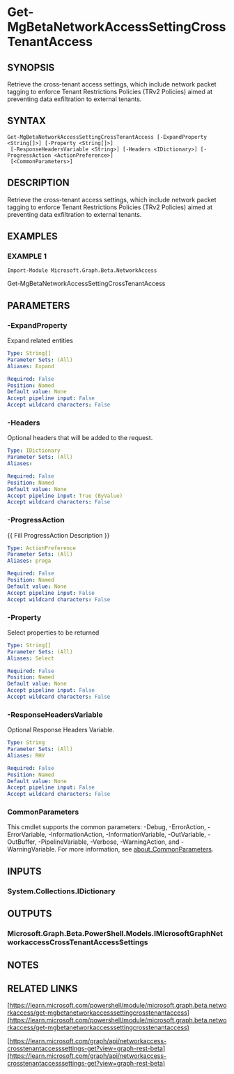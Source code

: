 ﻿---
external help file: Microsoft.Graph.Beta.NetworkAccess-help.xml
Module Name: Microsoft.Graph.Beta.NetworkAccess
online version: https://learn.microsoft.com/powershell/module/microsoft.graph.beta.networkaccess/get-mgbetanetworkaccesssettingcrosstenantaccess
schema: 2.0.0
---

# Get-MgBetaNetworkAccessSettingCrossTenantAccess

## SYNOPSIS
Retrieve the cross-tenant access settings, which include network packet tagging to enforce Tenant Restrictions Policies (TRv2 Policies) aimed at preventing data exfiltration to external tenants.

## SYNTAX

```
Get-MgBetaNetworkAccessSettingCrossTenantAccess [-ExpandProperty <String[]>] [-Property <String[]>]
 [-ResponseHeadersVariable <String>] [-Headers <IDictionary>] [-ProgressAction <ActionPreference>]
 [<CommonParameters>]
```

## DESCRIPTION
Retrieve the cross-tenant access settings, which include network packet tagging to enforce Tenant Restrictions Policies (TRv2 Policies) aimed at preventing data exfiltration to external tenants.

## EXAMPLES

### EXAMPLE 1
```
Import-Module Microsoft.Graph.Beta.NetworkAccess
```

Get-MgBetaNetworkAccessSettingCrossTenantAccess

## PARAMETERS

### -ExpandProperty
Expand related entities

```yaml
Type: String[]
Parameter Sets: (All)
Aliases: Expand

Required: False
Position: Named
Default value: None
Accept pipeline input: False
Accept wildcard characters: False
```

### -Headers
Optional headers that will be added to the request.

```yaml
Type: IDictionary
Parameter Sets: (All)
Aliases:

Required: False
Position: Named
Default value: None
Accept pipeline input: True (ByValue)
Accept wildcard characters: False
```

### -ProgressAction
{{ Fill ProgressAction Description }}

```yaml
Type: ActionPreference
Parameter Sets: (All)
Aliases: proga

Required: False
Position: Named
Default value: None
Accept pipeline input: False
Accept wildcard characters: False
```

### -Property
Select properties to be returned

```yaml
Type: String[]
Parameter Sets: (All)
Aliases: Select

Required: False
Position: Named
Default value: None
Accept pipeline input: False
Accept wildcard characters: False
```

### -ResponseHeadersVariable
Optional Response Headers Variable.

```yaml
Type: String
Parameter Sets: (All)
Aliases: RHV

Required: False
Position: Named
Default value: None
Accept pipeline input: False
Accept wildcard characters: False
```

### CommonParameters
This cmdlet supports the common parameters: -Debug, -ErrorAction, -ErrorVariable, -InformationAction, -InformationVariable, -OutVariable, -OutBuffer, -PipelineVariable, -Verbose, -WarningAction, and -WarningVariable. For more information, see [about_CommonParameters](http://go.microsoft.com/fwlink/?LinkID=113216).

## INPUTS

### System.Collections.IDictionary
## OUTPUTS

### Microsoft.Graph.Beta.PowerShell.Models.IMicrosoftGraphNetworkaccessCrossTenantAccessSettings
## NOTES

## RELATED LINKS

[https://learn.microsoft.com/powershell/module/microsoft.graph.beta.networkaccess/get-mgbetanetworkaccesssettingcrosstenantaccess](https://learn.microsoft.com/powershell/module/microsoft.graph.beta.networkaccess/get-mgbetanetworkaccesssettingcrosstenantaccess)

[https://learn.microsoft.com/graph/api/networkaccess-crosstenantaccesssettings-get?view=graph-rest-beta](https://learn.microsoft.com/graph/api/networkaccess-crosstenantaccesssettings-get?view=graph-rest-beta)

